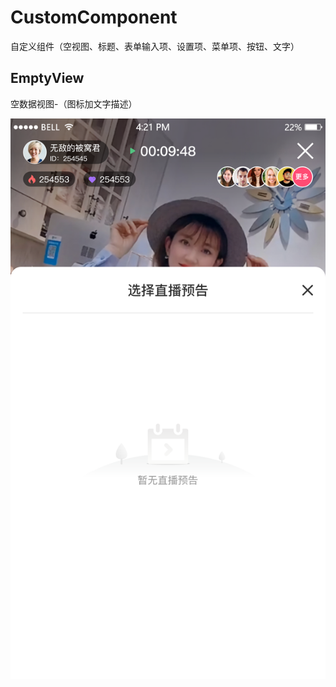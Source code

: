 # CustomComponent
自定义组件（空视图、标题、表单输入项、设置项、菜单项、按钮、文字）

## EmptyView
空数据视图-（图标加文字描述）

![空视图预览](https://github.com/ll-component/private-img/blob/master/empty_view_preview.png)
